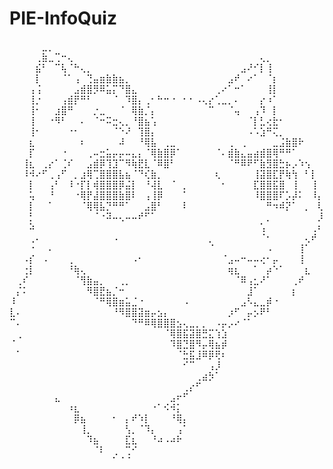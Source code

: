 # PIE-InfoQuiz
⠀⠀⠀⠀⠀⣀⡀⠀⠀⠀⠀⠀⠀⠀⠀⠀⠀⠀⠀⠀⠀⠀⠀⠀⠀⠀⠀⠀⠀⠀⠀⠀⠀⠀⠀⠀⠀⠀⠀⠀⠀⠀⠀⠀⠀⠀⠀⠀⠀
⠀⠀⠀⠀⢀⣷⣀⢉⠒⢄⠀⠀⠀⠀⠀⠀⠀⠀⠀⠀⠀⠀⠀⠀⠀⠀⠀⠀⠀⠀⠀⠀⠀⠀⠀⠀⠀⠀⠀⢄⡀⠀⠀⠀⠀⠀⠀⠀⠀
⠀⠀⠀⠀⣮⠃⠀⠉⢧⠈⠓⢄⡀⠀⠀⠀⠀⠀⠀⠀⠀⠀⠀⠀⠀⠀⠀⠀⠀⠀⠀⠀⠀⠀⠀⠀⣠⠜⠊⡇⢸⠀⠀⠀⠀⠀⠀⠀⠀
⠀⠀⠀⠀⡇⠀⠀⠀⠈⠁⢠⠀⢙⣤⣶⣷⣷⣦⡀⠀⠀⠀⠀⠀⠀⠀⠀⠀⠀⠀⠀⠀⠀⠀⣠⠞⠀⠔⠁⠀⠈⡆⠀⠀⠀⠀⠀⠀⠀
⠀⠀⠀⢠⢨⠀⠀⠀⠀⠀⣠⣾⣿⡻⠿⣥⡍⠙⣿⣄⠀⠀⠀⠀⠀⠀⠀⠀⠀⠀⠀⠀⢀⠔⠁⠒⠁⠀⠀⠀⢸⡇⠀⠀⠀⠀⠀⠀⠀
⠀⠀⠀⢸⡐⠀⠀⠀⢠⣾⡟⠛⠃⠀⠀⠀⠈⠀⠹⣿⡄⢀⠂⠓⠒⠐⠀⠂⠂⠠⢄⡔⢁⣀⡀⠄⠀⠀⠀⡔⠰⠁⠀⠀⠀⠀⠀⠀⠀
⠀⠀⠀⢸⠂⠀⠀⣰⣿⠛⠀⠀⠀⡐⣀⠀⠀⠈⠀⢿⣷⡈⡄⠀⠀⠀⠀⠀⠀⠀⠀⠉⠀⠀⠈⢤⠀⠀⢠⠹⠀⡇⠀⠀⠀⠀⠀⠀⠀
⠀⠀⠀⢸⠀⠀⠐⠻⠃⠀⠀⠄⠀⠈⠒⠭⣒⢄⡀⠘⣿⣦⢡⠀⠀⠀⠀⠀⠀⠀⠀⠀⠀⠀⠀⠀⠀⠈⡇⣃⢔⣗⠂⠀⠀⠀⠀⠀⠀
⠀⠀⠀⢸⠂⠀⠀⠀⠀⠐⠂⠀⠀⠀⠀⠀⠈⠑⠜⠀⢹⣿⡄⠀⠀⠀⠀⠀⠀⠀⠀⠀⠀⠀⠀⠀⠀⠠⠡⣱⠛⢍⡀⠀⠀⠀⠀⠀⠀
⠀⠀⠀⣆⠀⠀⠀⠀⠀⠀⠀⠆⠀⠀⠀⠀⠀⠼⠀⠀⠘⢿⣧⠀⢀⣀⠀⠀⠀⠀⠀⠀⠀⠀⢀⠀⢀⠀⠀⠀⠀⣀⣨⣷⣿⠗⠀⠀⠀
⠀⠀⠀⡏⠀⠀⠀⠀⠐⠀⠀⠀⢀⠤⣒⣥⡤⡤⠤⣄⡄⠈⢿⣷⣿⡿⠁⠀⠀⠀⠀⠀⠈⠄⣾⣷⣄⣤⣴⣾⣿⢿⠛⠛⠁⠀⠀⠀⠀
⠀⠀⢸⣆⠀⢀⡔⠁⢈⠎⠀⠀⣠⣾⡿⢹⣹⠉⠻⢷⣟⣇⠈⠿⣿⠃⠀⠀⠀⠀⠀⠀⠀⠀⠈⠛⠿⠟⠋⣷⣻⣿⣓⡦⡠⠱⢢⠀⠀
⠀⠀⠸⠺⠔⠋⢀⢠⠋⠀⡀⣰⢿⢉⣿⣿⣿⣧⣦⠈⠙⢎⣷⡀⠀⠀⠀⠀⠀⠀⠀⠀⢆⠀⠀⠀⠀⠀⢸⣽⣿⣏⡟⢷⢳⠀⠃⡇⠀
⠀⠀⠀⡇⠀⠀⢠⠃⠀⠸⠐⡏⡇⢾⣿⣿⣿⡿⣬⡇⠀⠘⢼⣇⠀⠈⠀⡀⠀⠀⠀⠀⠀⠂⠀⠀⠀⠀⣏⣿⣿⣯⣿⠀⢸⠀⠀⢸⠀
⠀⠀⠀⢥⠀⠀⠘⠀⠀⠀⠐⢿⡟⣼⣿⣿⣿⣷⣿⠇⠀⢠⢸⡿⠀⠀⠀⠁⠀⠀⠀⠀⠀⠀⠀⠀⠀⠀⠸⣿⣿⣿⠏⡡⡼⠅⠀⠸⡄
⠀⠀⠀⡇⠀⠀⠁⠀⠀⠀⠀⠈⢿⢿⣧⡙⠛⠛⠁⠀⠀⣠⣿⠃⠀⠀⠀⠇⠀⠀⠀⠀⠀⠀⠀⠀⠀⠀⠀⠀⠛⠲⠾⡝⠁⠀⡀⠀⢇
⠀⠀⠀⡃⠀⠀⠀⠀⠀⠀⠀⠀⠀⠈⠐⠽⠤⢄⠤⠤⠞⠋⠁⠀⠀⠀⠀⠀⠀⠀⠀⠀⠀⠀⠀⠀⠀⠀⠀⠀⡀⠀⠀⠀⠀⠀⠀⠀⡸
⠀⠀⠀⠵⠀⠀⠀⠀⠀⠀⠀⠀⠀⠀⠀⠀⠀⠀⠀⠀⠀⠀⠀⠀⠀⠀⠀⠀⠀⠀⠀⠀⠀⠀⠀⠀⠀⠀⠀⢡⠀⠀⠀⠀⠀⠀⠀⢀⠆
⠀⠀⠀⢀⠄⠀⠀⠀⠀⠀⠀⠀⠀⠀⠀⠀⠠⠀⠀⠀⠀⠀⠀⠀⠀⠀⠀⠀⠀⠀⠀⡀⠀⠀⠀⠀⠀⠀⠀⠈⠂⠀⠀⠀⠀⠀⢄⠞⠀
⠀⠀⠀⠐⠀⠀⠄⠀⠀⠀⠀⠀⠀⠀⠀⠀⠀⠀⠀⠀⠀⠀⠀⠀⠀⠀⠀⠀⠀⠀⠀⠈⠀⠀⠀⠀⠀⠀⠀⠀⠠⠀⠀⠀⠀⢸⠁⠀⠀
⠀⠀⠠⡎⠀⠠⠀⠀⠀⢀⠀⠀⠀⠀⠀⠀⠀⠀⠀⠠⠂⠀⠀⠀⠀⠀⠀⠀⠀⠀⠀⠀⠀⠈⣠⠤⠒⠤⠤⢔⠂⡤⠀⠀⠀⢸⠀⠀⠀
⠀⠀⢐⡇⠀⠀⠀⠀⠀⠘⢷⢄⠀⠀⠀⠀⠀⠀⠀⠀⠀⠀⠀⠀⠀⠀⠀⠀⠀⠀⠀⠀⠀⠀⢶⣆⠀⠀⠁⠀⡴⠑⠁⠀⠀⠀⣆⠀⠀
⠀⢀⠎⠀⠀⠀⠀⠀⠀⠀⠈⢻⣷⣤⡀⠀⠀⢀⡀⠀⠀⠀⠀⠀⠀⠀⠀⠀⠀⠀⠀⠀⠀⠀⠀⠈⠿⢠⣂⠜⠁⠀⠀⠀⢀⠞⠀⠀⠀
⠀⡌⠅⠀⠀⠀⠀⠀⠀⠀⠀⠀⠻⣿⣟⣦⡈⠒⠀⠀⠀⠀⠀⠀⠀⠀⠀⠀⠀⠀⠀⠀⠀⠀⠀⠀⠀⣸⠁⠀⠀⠀⠀⠀⡆⠀⠀⠀⠀
⠸⠀⠀⠀⠀⠀⠀⠀⠀⠀⠀⠀⠀⠈⠛⢿⣿⣶⣥⣈⠐⠀⠀⠀⠀⠀⠀⠠⠀⠀⠀⠀⠀⠀⠀⠀⣠⠣⣄⣀⡾⠐⠀⠀⠀⠀⠀⠀⠀
⣇⠄⠀⠀⠀⠀⠀⠀⠀⠀⠀⠀⠀⠀⠀⠀⠘⠻⣿⣿⣽⣶⡤⣢⡄⠀⠀⠀⠀⠀⠀⠀⠀⠀⡰⠋⠀⡤⡢⠟⠃⠀⠀⠀⠀⠀⠀⠀⠀
⠉⠄⠀⠀⠀⠀⠀⠀⠀⠀⠀⠀⠀⠀⠀⠀⠀⠀⠀⠙⠛⠿⢿⣿⣿⣿⣢⢄⣀⡀⡀⠀⠠⡤⡠⠔⠈⠁⠀⠀⠀⠀⠀⠀⠀⠀⠀⠀⠀
⠀⢀⠀⠀⠀⠀⠀⠀⠀⠀⠀⠀⠀⠀⠀⠀⠀⠀⠀⠀⠀⠀⠀⠀⠈⢿⣿⣯⣽⣿⣛⣍⢱⣱⠀⠀⠀⠀⠀⠀⠀⠀⠀⠀⠀⠀⠀⠀⠀
⠈⠀⠀⠀⠀⠀⠀⠀⠀⠀⠀⠀⠀⠀⠀⠀⠀⠀⠀⠀⠀⠀⠀⠀⠀⠹⣿⣙⣿⠻⡤⢿⣦⡾⠀⠀⠀⠀⠀⠀⠀⠀⠀⠀⠀⠀⠀⠀⠀
⠀⠁⠀⠀⠀⠀⠀⠀⠀⠀⠀⠀⠀⠀⠀⠀⠀⠀⠀⠀⠀⠀⠀⠀⠀⠀⠈⣓⣯⣸⠿⡿⢟⠆⠀⠀⠀⠀⠀⠀⠀⠀⠀⠀⠀⠀⠀⠀⠀
⠀⠀⠀⠀⠀⠀⠀⠀⠀⠀⠀⠀⠀⠀⠀⠀⠀⠀⠀⠀⠀⠀⠀⠀⠀⠀⠀⠊⠉⠀⠀⢠⡸⠀⠀⠀⠀⠀⠀⠀⠀⠀⠀⠀⠀⠀⠀⠀⠀
⠀⠀⠀⠀⠀⠀⠀⠀⠀⠀⠀⠀⠀⠀⠀⠀⠀⠀⠀⠀⠀⠀⠀⠀⠀⠀⠀⠀⠀⢀⣴⡳⠁⠀⠀⠀⠀⠀⠀⠀⠀⠀⠀⠀⠀⠀⠀⠀⠀
⠀⠀⠀⠀⠀⠀⠀⠀⠀⠀⠀⠀⠀⠀⠀⠀⠀⠀⠀⠀⠀⠀⠀⠀⠀⠀⠀⢀⡔⠋⠀⠀⠀⠀⠀⠀⠀⠀⠀⠀⠀⠀⠀⠀⠀⠀⠀⠀⠀
⠀⠀⠀⠀⠀⠀⠀⣄⠀⠀⠀⠀⠀⠀⠀⠀⠀⠀⠀⠀⠀⠀⠀⠀⠀⣠⠖⠋⠀⠀⠀⠀⠀⠀⠀⠀⠀⠀⠀⠀⠀⠀⠀⠀⠀⠀⠀⠀⠀
⠀⠀⠀⠀⠀⠀⠀⠀⠀⠰⣆⠀⠀⠀⠀⠀⠀⠀⠀⠀⠀⠀⠐⠁⠪⠺⡅⠀⠀⠀⠀⠀⠀⠀⠀⠀⠀⠀⠀⠀⠀⠀⠀⠀⠀⠀⠀⠀⠀
⠀⠀⠀⠀⠀⠀⠀⠀⠀⠀⡿⣦⠀⠀⠀⠀⠂⠀⡄⠞⠱⡇⠀⠀⠀⠘⢿⡄⠀⠀⠀⠀⠀⠀⠀⠀⠀⠀⠀⠀⠀⠀⠀⠀⠀⠀⠀⠀⠀
⠀⠀⠀⠀⠀⠀⠀⠀⠀⠀⠀⢸⡀⠀⠀⠀⠀⠀⢣⡀⠈⠹⡄⠀⠀⠀⢠⠁⠀⠀⠀⠀⠀⠀⠀⠀⠀⠀⠀⠀⠀⠀⠀⠀⠀⠀⠀⠀⠀
⠀⠀⠀⠀⠀⠀⠀⠀⠀⠀⠀⠀⠹⣦⠀⠀⠀⠀⣏⣆⠀⠀⠘⠴⠠⠴⠗⠀⠀⠀⠀⠀⠀⠀⠀⠀⠀⠀⠀⠀⠀⠀⠀⠀⠀⠀⠀⠀⠀
⠀⠀⠀⠀⠀⠀⠀⠀⠀⠀⠀⠀⠀⠈⠇⠀⢀⠀⢉⠊⠀⠀⠀⠀⠀⠀⠀⠀⠀⠀⠀⠀⠀⠀⠀⠀⠀⠀⠀⠀⠀⠀⠀⠀⠀⠀⠀⠀⠀
⠀⠀⠀⠀⠀⠀⠀⠀⠀⠀⠀⠀⠀⠀⠀⠀⠁⠈⠈⠀⠀⠀⠀⠀⠀⠀⠀⠀⠀⠀⠀⠀⠀⠀⠀⠀⠀⠀⠀⠀⠀⠀⠀⠀⠀⠀⠀⠀⠀
